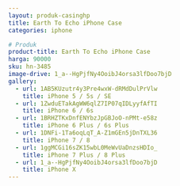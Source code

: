 ```yaml
---
layout: produk-casinghp
title: Earth To Echo iPhone Case
categories: iphone

# Produk
product-title: Earth To Echo iPhone Case
harga: 90000
sku: hn-3485
image-drive: 1_a--HgPjfNy4OoibJ4orsa3lfDoo7bjD
gallery:
  - url: 1AB5KUzutr4y3Pre4wxW-dRMdDulPrVlw
    title: iPhone 5 / 5s / SE
  - url: 1ZwduETakAgWW6qlZ7IP07qIDLyyfAfTI
    title: iPhone 6 / 6s
  - url: 1BRHZTKxDnfENYbzJpGBJoO-nPMt-e58z
    title: iPhone 6 Plus / 6s Plus
  - url: 1DNFi-1Ta6oqLqT_A-Z1mGEn5jDnTXL36
    title: iPhone 7 / 8
  - url: 1ggMCGi16sZK15wbL0MeWvUaDnzsHDIo_
    title: iPhone 7 Plus / 8 Plus
  - url: 1_a--HgPjfNy4OoibJ4orsa3lfDoo7bjD
    title: iPhone X
---
```

